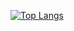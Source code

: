 <p><a href="https://github.com/anuraghazra/github-readme-stats"><img src="https://camo.githubusercontent.com/37300d3fb98a706d1413e2ab18229219ae6f57e1923f8e5f31e81e7fd3c92aba/68747470733a2f2f6769746875622d726561646d652d73746174732e76657263656c2e6170702f6170692f746f702d6c616e67732f3f757365726e616d653d697572796764656f6c697665697261266c616e67735f636f756e743d3130266c61796f75743d636f6d70616374" alt="Top Langs" data-canonical-src="github-readme-stats-kohl-phi.vercel.app
/api/top-langs/?username=iurygdeoliveira&amp;langs_count=10&amp;layout=compact" style="max-width:100%;"></a></p>
<p><a target="_blank" rel="noopener noreferrer" 
